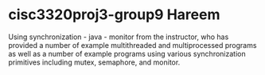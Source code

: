 # cisc3320proj3-group9 Hareem 
Using synchronization - java - monitor from the instructor, who has provided a number of example multithreaded and multiprocessed programs as
well as a number of example programs using various synchronization primitives including mutex,
semaphore, and monitor.
